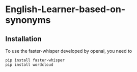 # English-Learner-based-on-synonyms
## Installation
To use the faster-whisper developed by openai, you need to

```
pip install faster-whisper
pip install wordcloud
```